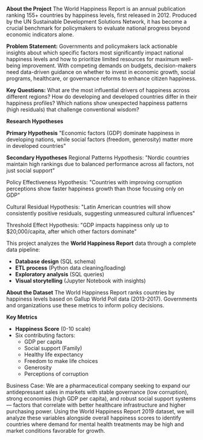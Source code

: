 **About the Project**
The World Happiness Report is an annual publication ranking 155+ countries by happiness levels, first released in 2012. Produced by the UN Sustainable Development Solutions Network, it has become a crucial benchmark for policymakers to evaluate national progress beyond economic indicators alone.


**Problem Statement:**
Governments and policymakers lack actionable insights about which specific factors most significantly impact national happiness levels and how to prioritize limited resources for maximum well-being improvement. 
With competing demands on budgets, decision-makers need data-driven guidance on whether to invest in economic growth, social programs, healthcare, or governance reforms to enhance citizen happiness.

**Key Questions:**
What are the most influential drivers of happiness across different regions?
How do developing and developed countries differ in their happiness profiles?
Which nations show unexpected happiness patterns (high residuals) that challenge conventional wisdom?

**Research Hypotheses**

**Primary Hypothesis**
"Economic factors (GDP) dominate happiness in developing nations, while social factors (freedom, generosity) matter more in developed countries"

**Secondary Hypotheses**
Regional Patterns Hypothesis:
"Nordic countries maintain high rankings due to balanced performance across all factors, not just social support"

Policy Effectiveness Hypothesis:
"Countries with improving corruption perceptions show faster happiness growth than those focusing only on GDP"

Cultural Residual Hypothesis:
"Latin American countries will show consistently positive residuals, suggesting unmeasured cultural influences"

Threshold Effect Hypothesis:
"GDP impacts happiness only up to $20,000/capita, after which other factors dominate"

This project analyzes the **World Happiness Report** data through a complete data pipeline:
- **Database design** (SQL schema)
- **ETL process** (Python data cleaning/loading)
- **Exploratory analysis** (SQL queries)
- **Visual storytelling** (Jupyter Notebook with insights)

**About the Dataset**
The World Happiness Report ranks countries by happiness levels based on Gallup World Poll data (2013-2017). Governments and organizations use these metrics to inform policy decisions.

**Key Metrics**
- **Happiness Score** (0-10 scale)
- Six contributing factors:
  - GDP per capita
  - Social support (Family)
  - Healthy life expectancy
  - Freedom to make life choices
  - Generosity
  - Perceptions of corruption
 

Business Case:
We are a pharmaceutical company seeking to expand our antidepressant sales in markets with stable governance (low corruption), strong economies (high GDP per capita), and robust social support systems — factors that correlate with better healthcare infrastructure and higher purchasing power. Using the World Happiness Report 2019 dataset, we will analyze these variables alongside overall happiness scores to identify countries where demand for mental health treatments may be high and market conditions favorable for growth.
